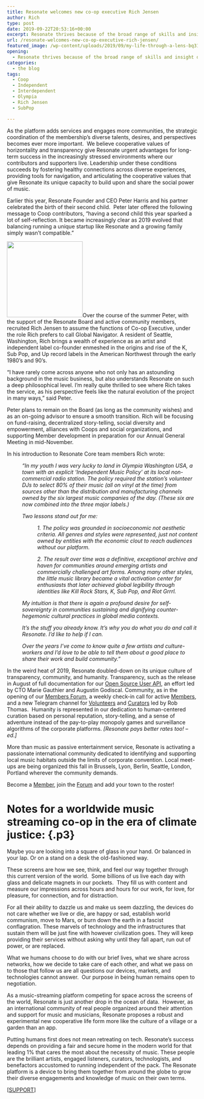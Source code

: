 ```yaml
---
title: Resonate welcomes new co-op executive Rich Jensen
author: Rich
type: post
date: 2019-09-22T20:53:16+00:00
excerpt: Resonate thrives because of the broad range of skills and insight dedicated contributors have supplied to keep the project moving through years of development, risk, and experimentation.
url: /resonate-welcomes-new-co-op-executive-rich-jensen/
featured_image: /wp-content/uploads/2019/09/my-life-through-a-lens-bq31L0jQAjU-unsplash.jpg
opening:
  - Resonate thrives because of the broad range of skills and insight dedicated contributors have supplied to keep the project moving through years of development, risk, and experimentation. 
categories:
  - the blog
tags:
  - Coop
  - Independent
  - Interdependent
  - Olympia
  - Rich Jensen
  - SubPop

---
```

<p class="p1">
  <span class="s1">As the platform adds services and engages more communities, the strategic coordination of the membership’s diverse talents, desires, and perspectives becomes ever more important.<span class="Apple-converted-space">  </span>We believe cooperative values of horizontality and transparency give Resonate urgent advantages for long-term success in the increasingly stressed environments where our contributors and supporters live. Leadership under these conditions succeeds by fostering healthy connections across diverse experiences, providing tools for navigation, and articulating the cooperative values that give Resonate its unique capacity to build upon and share the social power of music.</span>
</p>

<p class="p5">
  <span class="s1">Earlier this year, Resonate Founder and CEO Peter Harris and his partner celebrated the birth of their second child.<span class="Apple-converted-space">  </span>Peter later offered the following message to Coop contributors, “having a second child this year sparked a lot of self-reflection. It became increasingly clear as 2019 evolved that balancing running a unique startup like Resonate and a growing family simply wasn’t compatible.”</span>
</p>

<p class="p5">
  <span class="s1"><a href="https://resonate.is/profile/10257/"><img loading="lazy" decoding="async" class="alignleft wp-image-6514 size-thumbnail" src="https://resonate.is/wp-content/uploads/2019/09/richimage-200x200.jpg" alt="" width="200" height="200" /></a>Over the course of the summer Peter, with the support of the Resonate Board and active community members, recruited Rich Jensen to assume the functions of Co-op Executive, under the role Rich prefers to call Global Navigator. A resident of Seattle, Washington, Rich brings a wealth of experience as an artist and independent label co-founder enmeshed in the origins and rise of the K, Sub Pop, and Up record labels in the American Northwest through the early 1980’s and 90’s.</span>
</p>

<p class="p5">
  <span class="s1">“I have rarely come across anyone who not only has an astounding background in the music business, but also understands Resonate on such a deep philosophical level. I’m really quite thrilled to see where Rich takes the service, as his perspective feels like the natural evolution of the project in many ways,” said Peter.</span>
</p>

<p class="p5">
  <span class="s1">Peter plans to remain on the Board (as long as the community wishes) and as an on-going advisor to ensure a smooth transition. Rich will be focusing on fund-raising, decentralized story-telling, social diversity and empowerment, alliances with Coops and social organizations, and supporting Member development in preparation for our Annual General Meeting in mid-November. </span>
</p>

<p class="p5">
  <span class="s1">In his introduction to Resonate Core team members Rich wrote: </span>
</p>

<p class="p5" style="padding-left: 40px;">
  <em><span class="s1">“In my youth I was very lucky to land in Olympia Washington USA, a town with an explicit ‘Independent Music Policy’ at its local non-commercial radio station. The policy required the station’s volunteer DJs to select 80% of their music (all on vinyl at the time) from sources other than the distribution and manufacturing channels owned by the six largest music companies of the day. (These six are now combined into the three major labels.)</span></em>
</p>

<p class="p5" style="padding-left: 40px;">
  <em><span class="s1">Two lessons stand out for me:</span></em>
</p>

<p class="p6" style="padding-left: 80px;">
  <em><span class="s1">1. The policy was grounded in socioeconomic not aesthetic criteria. All genres and styles were represented, just not content owned by entities with the economic clout to reach audiences without our platform.</span></em>
</p>

<p class="p6" style="padding-left: 80px;">
  <em><span class="s1">2. The result over time was a definitive, exceptional archive and haven for communities around emerging artists and commercially challenged art forms. Among many other styles, the little music library became a vital activation center for enthusiasts that later achieved global legibility through identities like Kill Rock Stars, K, Sub Pop, and Riot Grrrl.</span></em>
</p>

<p class="p5" style="padding-left: 40px;">
  <em><span class="s1">My intuition is that there is again a profound desire for self-sovereignty in communities sustaining and dignifying counter-hegemonic cultural practices in global media contexts.</span></em>
</p>

<p class="p5" style="padding-left: 40px;">
  <em><span class="s1">It’s the stuff you already know. It’s why you do what you do and call it Resonate. I’d like to help if I can. </span></em>
</p>

<p class="p5" style="padding-left: 40px;">
  <em><span class="s1">Over the years I’ve come to know quite a few artists and culture-workers and I’d love to be able to tell them about a good place to share their work and build community.”</span></em>
</p>

<p class="p5">
  <span class="s1">In the weird heat of 2019, Resonate doubled-down on its unique culture of transparency, community, and humanity. Transparency, such as the release in August of full documentation for our <a href="https://github.com/resonatecoop">Open Source User API</a>, an effort led by CTO Marie Gauthier and Augustin Godiscal.<span class="Apple-converted-space"> </span>Community, as in the opening of our <a href="https://community.resonate.is/login">Members Forum</a>, a weekly check-in call for active <a href="https://resonate.is/join/">Members</a>, and a new Telegram channel for <a href="https://resonate.is/volunteer/">Volunteers</a> and <a href="https://resonate.is/volunteer/curators/">Curators</a> led by Rob Thomas.  Humanity is represented in our dedication to human-centered curation based on personal reputation, story-telling, and a sense of adventure instead of the pay-to-play monopoly games and surveillance algorithms of the corporate platforms. <em>[Resonate pays better rates too! &#8211; ed.]</em></span>
</p>

<p class="p5">
  <span class="s1">More than music as passive entertainment service, Resonate is activating a passionate international community dedicated to identifying and supporting local music habitats outside the limits of corporate convention. Local meet-ups are being organized this fall in Brussels, Lyon, Berlin, Seattle, London, Portland wherever the community demands. </span>
</p>

<p class="p5">
  <span class="s1">Become a <a href="https://resonate.is/join/">Member</a>, join the <a href="https://community.resonate.is/login">Forum</a> and add your town to the roster!</span>
</p>

## 

# <span class="s1">Notes for a worldwide music streaming co-op in the era of climate justice:</span> {.p3}

<p class="p5">
  <span class="s1">Maybe you are looking into a square of glass in your hand. Or balanced in your lap. Or on a stand on a desk the old-fashioned way. </span>
</p>

<p class="p5">
  <span class="s1">These screens are how we see, think, and feel our way together through this current version of the world.<span class="Apple-converted-space">  </span>Some billions of us live each day with glass and delicate magnets in our pockets.<span class="Apple-converted-space">  </span>They fill us with content and measure our impressions across hours and hours for our work, for love, for pleasure, for connection, and for distraction. </span>
</p>

<p class="p5">
  <span class="s1">For all their ability to dazzle us and make us seem dazzling, the devices do not care whether we live or die, are happy or sad, establish world communism, move to Mars, or burn down the earth in a fascist conflagration. These marvels of technology and the infrastructures that sustain them will be just fine with however civilization goes. They will keep providing their services without asking why until they fall apart, run out of power, or are replaced. </span>
</p>

<p class="p5">
  <span class="s1">What we humans choose to do with our brief lives, what we share across networks, how we decide to take care of each other, and what we pass on to those that follow us are all questions our devices, markets, and technologies cannot answer.<span class="Apple-converted-space">  </span>Our purpose in being human remains open to negotiation. </span>
</p>

<p class="p5">
  <span class="s1">As a music-streaming platform competing for space across the screens of the world, Resonate is just another drop in the ocean of data.<span class="Apple-converted-space">  </span>However, as an international community of real people organized around their attention and support for music and musicians, Resonate proposes a robust and experimental new cooperative life form more like the culture of a village or a garden than an app. </span>
</p>

<p class="p5">
  <span class="s1">Putting humans first does not mean retreating on tech. Resonate’s success depends on providing a fair and secure home in the modern world for that leading 1% that cares the most about the necessity of music. These people are the brilliant artists, engaged listeners, curators, technologists, and benefactors accustomed to running independent of the pack. The Resonate platform is a device to bring them together from around the globe to grow their diverse engagements and knowledge of music on their own terms.</span>
</p>

<span class="s1">[<a href="https://resonate.is/donate/">SUPPORT</a>]</span>

<p class="p5">